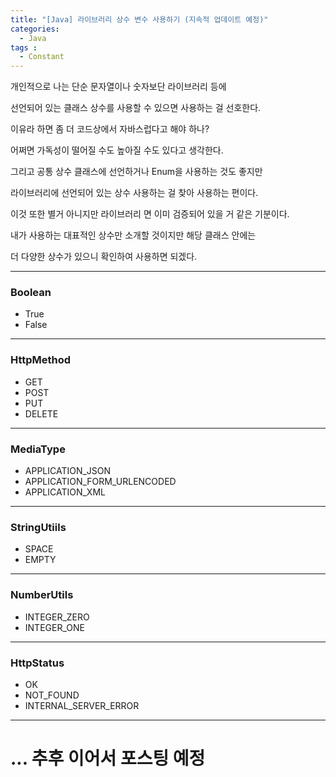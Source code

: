 ```yaml
---
title: "[Java] 라이브러리 상수 변수 사용하기 (지속적 업데이트 예정)"
categories: 
  - Java
tags : 
  - Constant
---
```


개인적으로 나는 단순 문자열이나 숫자보단 라이브러리 등에

선언되어 있는 클래스 상수를 사용할 수 있으면 사용하는 걸 선호한다.

이유라 하면 좀 더 코드상에서 자바스럽다고 해야 하나?

어쩌면 가독성이 떨어질 수도 높아질 수도 있다고 생각한다.

그리고 공통 상수 클래스에 선언하거나 Enum을 사용하는 것도 좋지만

라이브러리에 선언되어 있는 상수 사용하는 걸 찾아 사용하는 편이다.

이것 또한 별거 아니지만 라이브러리 면 이미 검증되어 있을 거 같은 기분이다.

내가 사용하는 대표적인 상수만 소개할 것이지만 해당 클래스 안에는

더 다양한 상수가 있으니 확인하여 사용하면 되겠다.

---

### **Boolean**
- True
- False

---

### **HttpMethod**
- GET
- POST
- PUT
- DELETE

---

### **MediaType**
- APPLICATION_JSON
- APPLICATION_FORM_URLENCODED
- APPLICATION_XML

---

### **StringUtiils**
- SPACE
- EMPTY

---

### **NumberUtils**
- INTEGER_ZERO
- INTEGER_ONE

---

### **HttpStatus**
- OK
- NOT_FOUND
- INTERNAL_SERVER_ERROR

---

# ... 추후 이어서 포스팅 예정